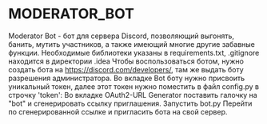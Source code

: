# MODERATOR_BOT
Moderator Bot - бот для сервера Discord, позволяющий выгонять, банить, мутить участников, а также имеющий многие другие забавные функции. 
Необходимые библиотеки указаны в requirements.txt, 
.gitignore находится в директории .idea
Чтобы воспользоваться ботом, нужно создать бота на https://discord.com/developers/,
там же выдать боту разрешения администратора. 
Во вкладке Bot боту нужно присвоить уникальный токен,
далее этот токен нужно поместить в файл config.py в строчку 'token':
Во вкладке OAuth2-URL Generator поставить галочку на "bot" и сгенерировать ссылку приглашения. 
Запустить bot.py
Перейти по сгенерированной ссылке и пригласить бота на свой сервер. 
